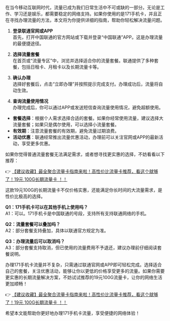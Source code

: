 
在当今移动互联网时代，流量已成为我们日常生活中不可或缺的一部分。无论是工作、学习还是娱乐，都需要稳定的网络支持。如果你使用的是171手机卡，并且正在寻找办理流量的方法，本文将为你提供详细的指南，帮助你轻松解决流量问题。


1. **登录联通官网或APP**  
   首先，打开中国联通的官方网站或下载并登录“中国联通”APP。这是办理流量的最便捷途径。

2. **选择流量套餐**  
   在首页或“流量专区”中，浏览并选择适合你的流量套餐。联通提供了多种套餐，包括日租卡、月租卡以及长期流量卡等。

3. **确认办理**  
   选择好套餐后，点击“立即办理”并按照提示完成支付。办理成功后，流量将自动生效。

4. **查询流量使用情况**  
   办理完成后，你可以通过APP或发送短信查询流量使用情况，避免超额使用。


- **套餐选择**：根据个人需求选择合适的套餐。如果你经常使用流量，建议选择大流量套餐；如果只是偶尔使用，可以选择小流量套餐。
- **有效期**：注意流量套餐的有效期，避免流量过期浪费。
- **活动优惠**：联通经常推出流量优惠活动，办理前可以关注官网或APP的最新活动，享受更多优惠。


如果你觉得普通流量套餐无法满足需求，或者想寻找更实惠的选择，不妨看看以下推荐：

👉 [【建议收藏】最全聚合流量卡指南来啦！高性价比流量卡推荐，看这个就够了！19元 100G长期流量卡 ！！](https://bit.ly/Liuliangka)

这款19元100G的长期流量卡不仅价格实惠，还能满足你长时间的大流量需求，是性价比极高的选择。


**Q1：171手机卡可以在其他手机上使用吗？**  
A1：可以。171手机卡是中国联通的号段，支持所有支持联通网络的手机。

**Q2：流量套餐可以叠加吗？**  
A2：部分套餐支持叠加，具体以联通官方规定为准。

**Q3：办理流量后可以取消吗？**  
A3：部分套餐支持取消，但已使用的流量费用不予退还，建议办理前仔细阅读套餐说明。


办理171手机卡流量并不复杂，只需通过联通官网或APP即可轻松完成。选择适合自己的套餐，关注优惠活动，能够让你以更低的价格享受更多的流量。如果你需要更实惠的长期流量解决方案，不妨试试推荐的19元100G流量卡，让你的网络生活更加顺畅！

👉 [【建议收藏】最全聚合流量卡指南来啦！高性价比流量卡推荐，看这个就够了！19元 100G长期流量卡 ！！](https://bit.ly/Liuliangka)

希望本文能帮助你更好地办理171手机卡流量，享受便捷的网络体验！
